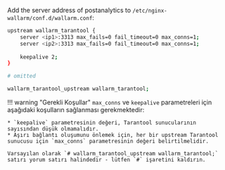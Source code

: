 Add the server address of postanalytics to `/etc/nginx-wallarm/conf.d/wallarm.conf`:

```bash
upstream wallarm_tarantool {
    server <ip1>:3313 max_fails=0 fail_timeout=0 max_conns=1;
    server <ip2>:3313 max_fails=0 fail_timeout=0 max_conns=1;
    
    keepalive 2;
}

# omitted

wallarm_tarantool_upstream wallarm_tarantool;
```

!!! warning "Gerekli Koşullar"
    `max_conns` ve `keepalive` parametreleri için aşağıdaki koşulların sağlanması gerekmektedir:
    
    * `keepalive` parametresinin değeri, Tarantool sunucularının sayısından düşük olmamalıdır.
    * Aşırı bağlantı oluşumunu önlemek için, her bir upstream Tarantool sunucusu için `max_conns` parametresinin değeri belirtilmelidir.

    Varsayılan olarak `# wallarm_tarantool_upstream wallarm_tarantool;` satırı yorum satırı halindedir - lütfen `#` işaretini kaldırın.